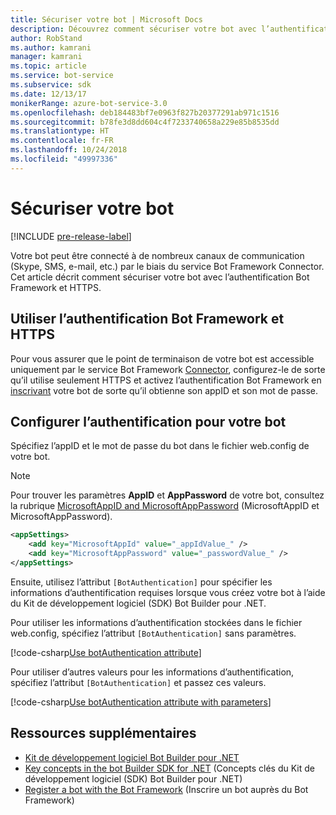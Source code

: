 ```yaml
---
title: Sécuriser votre bot | Microsoft Docs
description: Découvrez comment sécuriser votre bot avec l’authentification Bot Framework et HTTPS.
author: RobStand
ms.author: kamrani
manager: kamrani
ms.topic: article
ms.service: bot-service
ms.subservice: sdk
ms.date: 12/13/17
monikerRange: azure-bot-service-3.0
ms.openlocfilehash: deb184483bf7e0963f827b20377291ab971c1516
ms.sourcegitcommit: b78fe3d8dd604c4f7233740658a229e85b8535dd
ms.translationtype: HT
ms.contentlocale: fr-FR
ms.lasthandoff: 10/24/2018
ms.locfileid: "49997336"
---
```

# <a name="secure-your-bot"></a>Sécuriser votre bot

[!INCLUDE [pre-release-label](../includes/pre-release-label-v3.md)]

Votre bot peut être connecté à de nombreux canaux de communication (Skype, SMS, e-mail, etc.) par le biais du service Bot Framework Connector. Cet article décrit comment sécuriser votre bot avec l’authentification Bot Framework et HTTPS.

## <a name="use-https-and-bot-framework-authentication"></a>Utiliser l’authentification Bot Framework et HTTPS

Pour vous assurer que le point de terminaison de votre bot est accessible uniquement par le service Bot Framework [Connector](bot-builder-dotnet-concepts.md#connector), configurez-le de sorte qu’il utilise seulement HTTPS et activez l’authentification Bot Framework en [inscrivant](~/bot-service-quickstart-registration.md) votre bot de sorte qu’il obtienne son appID et son mot de passe. 

## <a name="configure-authentication-for-your-bot"></a>Configurer l’authentification pour votre bot

Spécifiez l’appID et le mot de passe du bot dans le fichier web.config de votre bot. 

> [!NOTE]
> Pour trouver les paramètres **AppID** et **AppPassword** de votre bot, consultez la rubrique [MicrosoftAppID and MicrosoftAppPassword](~/bot-service-manage-overview.md#microsoftappid-and-microsoftapppassword) (MicrosoftAppID et MicrosoftAppPassword).

```xml
<appSettings>
    <add key="MicrosoftAppId" value="_appIdValue_" />
    <add key="MicrosoftAppPassword" value="_passwordValue_" />
</appSettings>
```

Ensuite, utilisez l’attribut `[BotAuthentication]` pour spécifier les informations d’authentification requises lorsque vous créez votre bot à l’aide du Kit de développement logiciel (SDK) Bot Builder pour .NET. 

Pour utiliser les informations d’authentification stockées dans le fichier web.config, spécifiez l’attribut `[BotAuthentication]` sans paramètres.

[!code-csharp[Use botAuthentication attribute](../includes/code/dotnet-security.cs#attribute1)]

Pour utiliser d’autres valeurs pour les informations d’authentification, spécifiez l’attribut `[BotAuthentication]` et passez ces valeurs.

[!code-csharp[Use botAuthentication attribute with parameters](../includes/code/dotnet-security.cs#attribute2)]

## <a name="additional-resources"></a>Ressources supplémentaires

- [Kit de développement logiciel Bot Builder pour .NET](bot-builder-dotnet-overview.md)
- [Key concepts in the bot Builder SDK for .NET](bot-builder-dotnet-concepts.md) (Concepts clés du Kit de développement logiciel (SDK) Bot Builder pour .NET)
- [Register a bot with the Bot Framework](~/bot-service-quickstart-registration.md) (Inscrire un bot auprès du Bot Framework)

